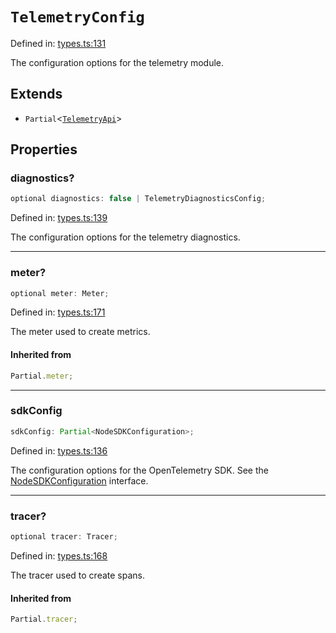 # `TelemetryConfig`

Defined in: [types.ts:131](https://github.com/adobe/aio-lib-telemetry/blob/62a2891c310a2377adc467291b72c2e0696970c1/source/types.ts#L131)

The configuration options for the telemetry module.

## Extends

- `Partial`\<[`TelemetryApi`](TelemetryApi.md)\>

## Properties

### diagnostics?

```ts
optional diagnostics: false | TelemetryDiagnosticsConfig;
```

Defined in: [types.ts:139](https://github.com/adobe/aio-lib-telemetry/blob/62a2891c310a2377adc467291b72c2e0696970c1/source/types.ts#L139)

The configuration options for the telemetry diagnostics.

---

### meter?

```ts
optional meter: Meter;
```

Defined in: [types.ts:171](https://github.com/adobe/aio-lib-telemetry/blob/62a2891c310a2377adc467291b72c2e0696970c1/source/types.ts#L171)

The meter used to create metrics.

#### Inherited from

```ts
Partial.meter;
```

---

### sdkConfig

```ts
sdkConfig: Partial<NodeSDKConfiguration>;
```

Defined in: [types.ts:136](https://github.com/adobe/aio-lib-telemetry/blob/62a2891c310a2377adc467291b72c2e0696970c1/source/types.ts#L136)

The configuration options for the OpenTelemetry SDK.
See the [NodeSDKConfiguration](https://open-telemetry.github.io/opentelemetry-js/interfaces/_opentelemetry_sdk-node.NodeSDKConfiguration.html) interface.

---

### tracer?

```ts
optional tracer: Tracer;
```

Defined in: [types.ts:168](https://github.com/adobe/aio-lib-telemetry/blob/62a2891c310a2377adc467291b72c2e0696970c1/source/types.ts#L168)

The tracer used to create spans.

#### Inherited from

```ts
Partial.tracer;
```
